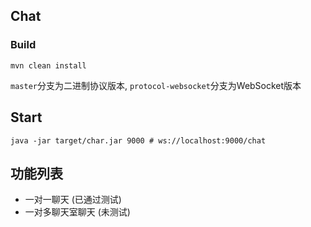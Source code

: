 ## Chat

### Build
```
mvn clean install
```
`master`分支为二进制协议版本, `protocol-websocket`分支为WebSocket版本

## Start
```
java -jar target/char.jar 9000 # ws://localhost:9000/chat
```

## 功能列表
- 一对一聊天 (已通过测试)
- 一对多聊天室聊天 (未测试)
